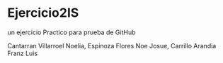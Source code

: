 # Ejercicio2IS
un ejercicio Practico   para prueba de GitHub

Cantarran Villarroel Noelia,
Espinoza Flores Noe Josue, 
Carrillo Arandia Franz Luis

